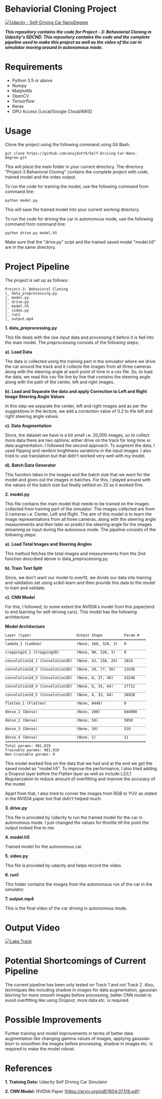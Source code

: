 # Behaviorial Cloning Project

[![Udacity - Self-Driving Car NanoDegree](https://s3.amazonaws.com/udacity-sdc/github/shield-carnd.svg)](http://www.udacity.com/drive)

***This repository contains the code for Project - 3: Behaviorial Cloning in Udacity's SDCND. This repository contains the code and the complete pipeline used to make this project as well as the video of the car in simulator moving around in autonomous mode.***


# Requirements

* Python 3.5 or above
* Numpy
* Matplotlib
* OpenCV
* Tensorflow
* Keras
* GPU Access [Local/Google Cloud/AWS]

# Usage

Clone the project using the following command using Git Bash.

```
git clone https://github.com/anujdutt9/Self-Driving-Car-Nano-Degree.git
```

This will place the main folder in your current directory. The directory "Project-3 Behavioral Cloning" contains the complete project with code, trained model and the video output.

To run the code for training the model, use the following command from command line:

```
python model.py
```

This will save the trained model into your current working directory.

To run the code for driving the car in autonomous mode, use the following command from command line:

```
python drive.py model.h5
```

Make sure that the "drive.py" scipt and the trained saved model "model.h5" are in the same directory.


# Project Pipeline

The project is set up as follows:

```
Project-3: Behavioral Cloning
|_ data_preprocessing.py
|_ model.py
|_ drive.py
|_ model.h5
|_ video.py
|_ run1
|_ output.mp4
```

**1. data_preprocessing.py**

This file deals with the raw input data and processing it before it is fed into the main model. The preprocessing consists of the following steps:

**a). Load Data**

The data is collected using the training part in the simulator where we drive the car around the track and it collects the images from all three cameras along with the steering angle at each point of time in a csv file. So, to load the data, we read this csv file line by line that contains the steering angle along with the path of the center, left and right images.

**b). Load and Separate the data and apply Correction to Left and Right Image Steering Angle Values**

In this step we separate the center, left and right images and as per the suggestions in the lecture, we add a correction value of 0.2 to the left and right steering angle values.

**c). Data Augmentation**

Since, the dataset we have is a bit small i.e. 20,000 images, so to collect more data there are two options: either drive on the track for long time or data augmentation. I followed the second approach.
To augment the data, I used flipping and random brightness variations in the input images. I also tried to use translation but that didn't worked very well with my model.

**d). Batch Data Generator**

This fucntion takes in the images and the batch size that we want for the model and gives out the images in batches. For this, I played around with the values of the batch size but finally settled on 32 as it worked fine.

**2. model.py**

This file contains the main model that needs to be trained on the images collected from training part of the simulator. The images collected are from 3 cameras i.e. Center, Left and Right. The aim of this model is to learn the image representations from all three cameras, along with the steering angle measurements and then later on predict the steering angle for the images streaming as input during the autonoous mode. The pipeline consists of the following steps:

**a). Load Total Images and Steering Angles**

This method fetches the total images and measurements from the 2nd function described above in data_preprocessing.py.

**b). Train Test Split**

Since, we don't want our model to overfit, we divide our data into training and validation set using scikit-learn and then provide this data to the model to train and validate.

**c). CNN Model**

For this, I followed, to some extent the NVIDIA's model from this paper[end to end learning for self-driving cars]. This model has the following architecture:

**Model Architecture**

```
Layer (type)                     Output Shape          Param #                          
=================================================================
lambda_1 (Lambda)                (None, 160, 320, 3)   0                      
_________________________________________________________________
cropping2d_1 (Cropping2D)        (None, 90, 320, 3)    0                            
_________________________________________________________________
convolution2d_1 (Convolution2D)  (None, 43, 158, 24)   1824                     
_________________________________________________________________
convolution2d_2 (Convolution2D)  (None, 20, 77, 36)    21636                 
_________________________________________________________________
convolution2d_3 (Convolution2D)  (None, 8, 37, 48)     43248                 
_________________________________________________________________
convolution2d_4 (Convolution2D)  (None, 6, 35, 64)     27712                 
_________________________________________________________________
convolution2d_5 (Convolution2D)  (None, 4, 33, 64)     36928                 
_________________________________________________________________
flatten_1 (Flatten)              (None, 8448)          0                     
_________________________________________________________________
dense_1 (Dense)                  (None, 100)           844900                      
_________________________________________________________________
dense_2 (Dense)                  (None, 50)            5050                          
_________________________________________________________________
dense_3 (Dense)                  (None, 10)            510                           
_________________________________________________________________
dense_4 (Dense)                  (None, 1)             11                            
=================================================================
Total params: 981,819
Trainable params: 981,819
Non-trainable params: 0
```

This model worked fine on the data that we had and at the end we got the saved model as "model.h5". To improve the performance, I also tried adding a Dropout layer before the Flatten layer as well as include L2/L1 Regularization to reduce amount of overfitting and improve the accuracy of the model.

Apart from that, I also tried to conver the images from RGB to YUV as stated in the NVIDIA paper but that didn't helped much.

**3. drive.py**

This file is provided by Udacity to run the trained model for the car in autonomous mode. I just changed the values for throttle till the point the output looked fine to me.

**4. model.h5**

Trained model for the autonomous car.

**5. video.py**

This file is provided by udacity and helps record the video.

**6. run1**

This folder contains the images from the autonomous run of the car in the simulator.

**7. output.mp4**

This is the final video of the car driving in autonomous mode.

# Output Video

[![Lake Track](https://img.youtube.com/vi/goXeydMyGrI/0.jpg)](https://www.youtube.com/watch?v=goXeydMyGrI)

# Potential Shortcomings of Current Pipeline

The current pipeline has been only tested on Track 1 and not Track 2. Also, techniques like including shadow in images for data augmentation, gaussian blurring for more smooth images before processing, better CNN model to avoid overfitting like using Dropout, more data etc. is required.

# Possible Improvements

Further training and model improvements in terms of better data augmentation like changing gamma values of images, applying gaussian blurr to smoothen the images before processing, shadow in images etc. is required to make the model robust.

# References

**1. Training Data:** Udacity Self Driving Car Simulator

**2. CNN Model:** NVIDIA Paper [https://arxiv.org/pdf/1604.07316.pdf]
